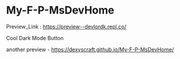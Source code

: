 # My-F-P-MsDevHome

Preview_Link : https://preview--devlordk.repl.co/

Cool Dark Mode Button

another preview - https://dexyscraft.github.io/My-F-P-MsDevHome/
